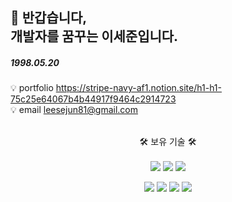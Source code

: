 
##  👋 반갑습니다,<br>개발자를 꿈꾸는 이세준입니다.


##### 1998.05.20 
💡 portfolio https://stripe-navy-af1.notion.site/h1-h1-75c25e64067b4b44917f9464c2914723 <br>
💡 email   leesejun81@gmail.com

<div align="center">
<br>
  🛠 보유 기술 🛠 
<br>
<br>
<img src="https://img.shields.io/badge/MySql-4479A1?style=flat-square&logo=mysql&logoColor=white"/></a>
<img src="https://img.shields.io/badge/Java-004027?style=flat-square&logo=Jameson&logoColor=white"/></a>
<img src="https://img.shields.io/badge/SpringBoot-6DB33F?style=flat-square&logo=Springboot&logoColor=white"/></a>

<img src="https://img.shields.io/badge/javascript-F7DF1E?style=flat-square&logo=javascript&logoColor=white"/></a>
<img src="https://img.shields.io/badge/CSS3-1572B6?style=flat-square&logo=CSS3&logoColor=white"/></a> 
<img src="https://img.shields.io/badge/HTML5-E34F26?style=flat-square&logo=HTML5&logoColor=white"/></a> 
<img src="https://img.shields.io/badge/Python-4D59BF?style=flat-square&logo=Python&logoColor=white"/></a> 
</div>
<!--
**sejun98/sejun98** is a ✨ _special_ ✨ repository because its `README.md` (this file) appears on your GitHub profile.

Here are some ideas to get you started:

- 🔭 I’m currently working on ...
- 🌱 I’m currently learning ...
- 👯 I’m looking to collaborate on ...
- 🤔 I’m looking for help with ...
- 💬 Ask me about ...
- 📫 How to reach me: ...
- 😄 Pronouns: ...
- ⚡ Fun fact: ...
-->

